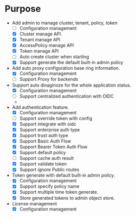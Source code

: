 # Purpose

* Add admin to manage cluster, tenant, policy, token
    * [ ] Configuration management
    * [x] Cluster manage API.
    * [x] Tenant manage API
    * [x] AccessPolicy manage API
    * [x] Token manage API
    * [ ] Auto create cluster when starting
    * [x] Support generate the default built-in admin policy
* Add auto proxy configuration base ring information.
    * [x] Configuration management
    * [ ] Support Proxy for backends
* Support auto dinaginoze for the whole application status.
    * [x] Configuration management
    * [ ] Support centralized authentication with OIDC
    *
* Add authentication feature.
    * [x] Configuration management
    * [ ] Support override token with config
    * [x] Support integrate with oidc
    * [x] Support enterprise auth type
    * [x] Support trust auth type
    * [x] Support Basic Auth Flow
    * [x] Support Bearer Token Auth Flow
    * [x] Support default policy
    * [ ] Support cache auth result
    * [x] Support validate token
    * [x] Support ignore Public routes
* Token generate with default built-in admin policy.
    * [x] Configuration management
    * [x] Support specify policy name
    * [x] Support multiple time token generate.
    * [x] Store generated tokens to admin object store.
* License management
    * [x] Configuration management